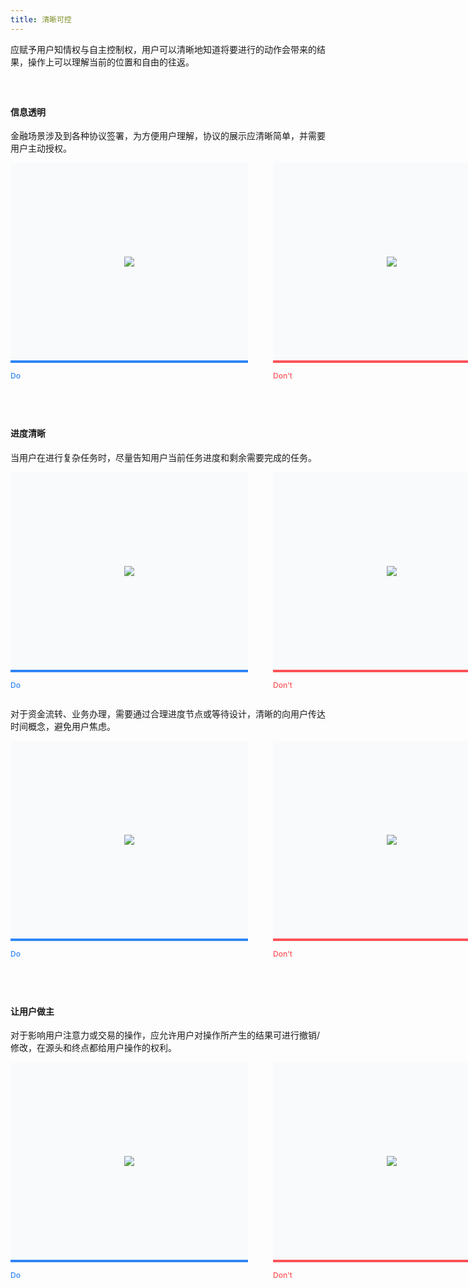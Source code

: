 ```yaml
---
title: 清晰可控
---
```


应赋予用户知情权与自主控制权，用户可以清晰地知道将要进行的动作会带来的结果，操作上可以理解当前的位置和自由的往返。

<style>
h4 { margin-top: 60px !important; }
.doc-cutline-wrapper{display:-webkit-box;display:-ms-flexbox;display:flex}
.doc-cutline-wrapper:last-child { margin-bottom: 60px; }
.doc-cutline{position:relative;display:-webkit-inline-box;display:-ms-inline-flexbox;display:inline-flex;margin-bottom:42px;padding:40px;background:#F9FAFB;-webkit-box-sizing:border-box;box-sizing:border-box;-webkit-box-align:center;-ms-flex-align:center;align-items:center;-webkit-box-pack:center;-ms-flex-pack:center;justify-content:center;min-height:320px}
.doc-cutline:after{position:absolute;bottom:-32px;left:0;font-size:12px;font-weight:500}
.doc-cutline.do{margin-right:40px;border-bottom:solid 4px #2F86F6}
.doc-cutline.do:after{content:"Do";color:#2F86F6}
.doc-cutline.donot{border-bottom:solid 4px #FF5257}
.doc-cutline.donot:after{content:"Don't";color:#FF5257}
.doc-cutline-item{display:-webkit-box;display:-ms-flexbox;display:flex;-webkit-box-align:center;-ms-flex-align:center;align-items:center;-webkit-box-pack:center;-ms-flex-pack:center;justify-content:center}
.doc-cutline-item.horizon img{width:100%}
@media (max-width:750px){.doc-cutline-wrapper{-webkit-box-orient:vertical;-webkit-box-direction:normal;-ms-flex-direction:column;flex-direction:column}
.doc-cutline.do{margin-right:0}
}
</style>

#### 信息透明

金融场景涉及到各种协议签署，为方便用户理解，协议的展示应清晰简单，并需要用户主动授权。

<div class="doc-cutline-wrapper">
  <div class="doc-cutline do">
    <div class="doc-cutline-item vertical" style="width: 300px;">
      <img src="https://pt-starimg.didistatic.com/static/starimg/img/1308n7PCET1643189771407.png">
    </div>
  </div>
  <div class="doc-cutline donot">
    <div class="doc-cutline-item vertical" style="width: 300px;">
      <img src="https://pt-starimg.didistatic.com/static/starimg/img/heBwyAI0eY1643189771378.png">
    </div>
  </div>
</div>

#### 进度清晰

当用户在进行复杂任务时，尽量告知用户当前任务进度和剩余需要完成的任务。

<div class="doc-cutline-wrapper">
  <div class="doc-cutline do">
    <div class="doc-cutline-item" style="width: 300px;">
      <img src="https://pt-starimg.didistatic.com/static/starimg/img/spdlGlphym1643189799024.png">
    </div>
  </div>
  <div class="doc-cutline donot">
    <div class="doc-cutline-item" style="width: 300px;">
      <img src="https://pt-starimg.didistatic.com/static/starimg/img/dIdjNT6c2i1643189799025.png">
    </div>
  </div>
</div>

对于资金流转、业务办理，需要通过合理进度节点或等待设计，清晰的向用户传达时间概念，避免用户焦虑。

<div class="doc-cutline-wrapper">
  <div class="doc-cutline do">
    <div class="doc-cutline-item" style="width: 300px;">
      <img src="https://pt-starimg.didistatic.com/static/starimg/img/6hOAMmnvby1643189839058.png">
    </div>
  </div>
  <div class="doc-cutline donot">
    <div class="doc-cutline-item" style="width: 300px;">
      <img src="https://pt-starimg.didistatic.com/static/starimg/img/hPTB2n5vQM1643189839196.png">
    </div>
  </div>
</div>

#### 让用户做主

对于影响用户注意力或交易的操作，应允许用户对操作所产生的结果可进行撤销/修改，在源头和终点都给用户操作的权利。

<div class="doc-cutline-wrapper">
  <div class="doc-cutline do">
    <div class="doc-cutline-item" style="width: 300px;">
      <img src="https://pt-starimg.didistatic.com/static/starimg/img/45u8sLeEBr1643189884365.png">
    </div>
  </div>
  <div class="doc-cutline donot">
    <div class="doc-cutline-item" style="width: 300px;">
      <img src="https://pt-starimg.didistatic.com/static/starimg/img/e5ru8rztDF1643189884274.png">
    </div>
  </div>
</div>
